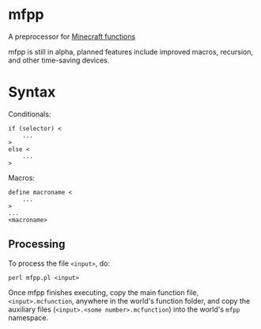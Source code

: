 # mfpp
A preprocessor for [Minecraft functions](http://minecraft.gamepedia.com/Function)

mfpp is still in alpha, planned features include improved macros, recursion, and other time-saving devices.

# Syntax

Conditionals:

    if (selector) <
        ...
    >
    else <
        ...
    >

Macros:

    define macroname <
        ...
    >
    ...
    <macroname>
    
## Processing
To process the file `<input>`, do:

    perl mfpp.pl <input>

Once mfpp finishes executing, copy the main function file, `<input>.mcfunction`, anywhere in the world's function folder, and copy the auxiliary files (`<input>.<some number>.mcfunction`) into the world's `mfpp` namespace.

